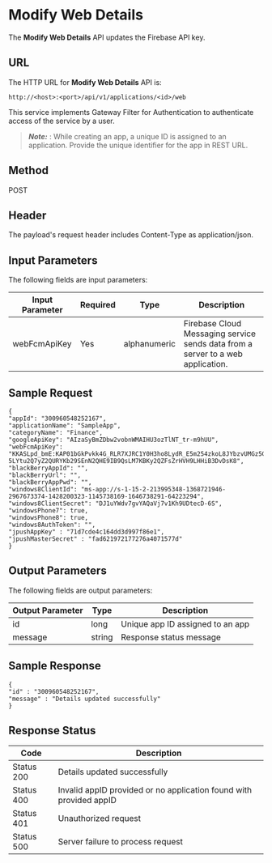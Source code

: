 
# Modify Web Details

The **Modify Web Details** API updates the Firebase API key.

## URL

The HTTP URL for **Modify Web Details** API is:

```
http://<host>:<port>/api/v1/applications/<id>/web
```

This service implements Gateway Filter for Authentication to authenticate access of the service by a user.

> **_Note:_** **<id>**: While creating an app, a unique ID is assigned to an application. Provide the unique identifier for the app in REST URL.

## Method

POST

## Header

The payload's request header includes Content-Type as application/json.

## Input Parameters

The following fields are input parameters:

| Input Parameter | Required | Type         | Description                                                                     |
| --------------- | -------- | ------------ | ------------------------------------------------------------------------------- |
| webFcmApiKey    | Yes      | alphanumeric | Firebase Cloud Messaging service sends data from a server to a web application. |

## Sample Request

```
{
"appId": "300960548252167",
"applicationName": "SampleApp",
"categoryName": "Finance",
"googleApiKey": "AIzaSyBmZDbw2vobnWMAIHU3ozTlNT_tr-m9hUU",
"webFcmApiKey": "KKASLpd_bmE:KAP01bGkPvkk4G_RLR7XJRC1Y0H3ho8LydR_E5m254zkoL8JYbzvUMGz5GFUgGOIZLG4hKevil1LRZ5G2O
5LYtu2Q7yZ2QURYKb29SEnN2QHE9IB9QsLM7KBKy2QZFsZrHVH9LHHiB3DvDsK8",
"blackBerryAppId": "",
"blackBerryUrl": "",
"blackBerryAppPwd": "",
"windows8ClientId": "ms-app://s-1-15-2-213995348-1368721946-2967673374-1428200323-1145738169-1646738291-64223294",
"windows8ClientSecret": "DJ1uYWdv7gvYAQaVj7v1Kh9UDtecD-6S",
"windowsPhone7": true,
"windowsPhone8": true,
"windows8AuthToken": "",
"jpushAppKey" : "71d7cde4c164dd3d997f86e1",
"jpushMasterSecret" : "fad621972177276a4071577d"
}
```

## Output Parameters

The following fields are output parameters:

| Output Parameter | Type   | Description                      |
| ---------------- | ------ | -------------------------------- |
| id               | long   | Unique app ID assigned to an app |
| message          | string | Response status message          |

## Sample Response

```
{
"id" : "300960548252167",
"message" : "Details updated successfully"
}
```

## Response Status

| Code       | Description                                                        |
| ---------- | ------------------------------------------------------------------ |
| Status 200 | Details updated successfully                                       |
| Status 400 | Invalid appID provided or no application found with provided appID |
| Status 401 | Unauthorized request                                               |
| Status 500 | Server failure to process request                                  |
